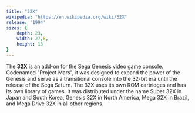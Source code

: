 ```yaml
---
title: "32X"
wikipedia: "https://en.wikipedia.org/wiki/32X"
release: '1994'
sizes: {
    depth: 23,
    width: 27,8,
    height: 13
}
---
```

The **32X** is an add-on for the Sega Genesis video game console. Codenamed "Project Mars", it was designed to expand the power of the Genesis and serve as a transitional console into the 32-bit era until the release of the Sega Saturn. The 32X uses its own ROM cartridges and has its own library of games. It was distributed under the name Super 32X in Japan and South Korea, Genesis 32X in North America, Mega 32X in Brazil, and Mega Drive 32X in all other regions. 